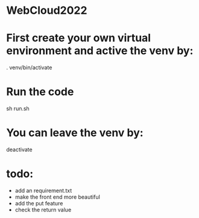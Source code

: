 # WebCloud2022

# First create your own virtual environment and active the venv by:
 . venv/bin/activate
# Run the code
sh run.sh

# You can leave the venv by:
deactivate


# todo:
- add an requirement.txt
- make the front end more beautiful
- add the put feature
- check the return value

